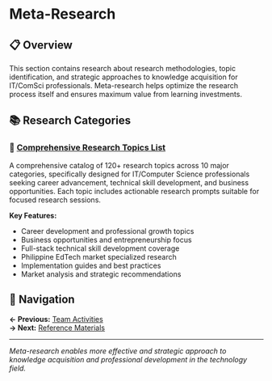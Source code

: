 # Meta-Research

## 📋 Overview

This section contains research about research methodologies, topic identification, and strategic approaches to knowledge acquisition for IT/ComSci professionals. Meta-research helps optimize the research process itself and ensures maximum value from learning investments.

## 📚 Research Categories

### 🎯 [Comprehensive Research Topics List](./comprehensive-research-topics-list/README.md)
A comprehensive catalog of 120+ research topics across 10 major categories, specifically designed for IT/Computer Science professionals seeking career advancement, technical skill development, and business opportunities. Each topic includes actionable research prompts suitable for focused research sessions.

**Key Features:**
- Career development and professional growth topics
- Business opportunities and entrepreneurship focus  
- Full-stack technical skill development coverage
- Philippine EdTech market specialized research
- Implementation guides and best practices
- Market analysis and strategic recommendations

## 🔗 Navigation

**← Previous:** [Team Activities](../team-activities/README.md)  
**→ Next:** [Reference Materials](../../target/README.md)

---

*Meta-research enables more effective and strategic approach to knowledge acquisition and professional development in the technology field.*